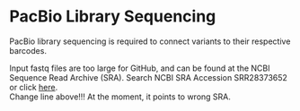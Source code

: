 # PacBio Library Sequencing

PacBio library sequencing is required to connect variants to their respective barcodes.

Input fastq files are too large for GitHub, and can be found at the NCBI Sequence Read Archive (SRA).
Search NCBI SRA Accession SRR28373652 or click [here](https://www.ncbi.nlm.nih.gov/sra/SRX23978660[accn]).<br>
Change line above!!! At the moment, it points to wrong SRA.

